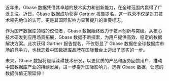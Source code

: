 近年来，Gbase 数据凭借其卓越的技术实力和创新能力，在全球范围内赢得了广泛关注。近日，Gbase 数据成功获得 Gartner 报告提名，这一殊荣不仅是对其技术领先地位的认可，更是其国际影响力显著提升的重要标志。

作为国产数据库领域的佼佼者，Gbase 数据始终致力于技术创新与突破。从核心技术研发到应用场景拓展，Gbase 数据不断探索，为用户提供高效、稳定的数据解决方案。此次获得 Gartner 报告提名，不仅彰显了 Gbase 数据在全球数据库市场的竞争力，也标志着中国数据库品牌在国际舞台上迈出了坚实的一步。

未来，Gbase 数据将继续深耕技术研发，以更优质的产品和服务回馈用户，推动中国数据库产业的持续发展，进一步提升国际影响力。选择 Gbase 数据，让您的数据价值无限延伸！